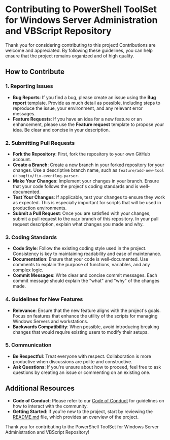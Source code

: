 # Contributing to PowerShell ToolSet for Windows Server Administration and VBScript Repository

Thank you for considering contributing to this project! Contributions are welcome and appreciated. By following these guidelines, you can help ensure that the project remains organized and of high quality.

## How to Contribute

### 1. Reporting Issues
- **Bug Reports**: If you find a bug, please create an issue using the **Bug report** template. Provide as much detail as possible, including steps to reproduce the issue, your environment, and any relevant error messages.
- **Feature Requests**: If you have an idea for a new feature or an enhancement, please use the **Feature request** template to propose your idea. Be clear and concise in your description.

### 2. Submitting Pull Requests
- **Fork the Repository**: First, fork the repository to your own GitHub account.
- **Create a Branch**: Create a new branch in your forked repository for your changes. Use a descriptive branch name, such as `feature/add-new-tool` or `bugfix/fix-eventlog-parser`.
- **Make Your Changes**: Implement your changes in your branch. Ensure that your code follows the project's coding standards and is well-documented.
- **Test Your Changes**: If applicable, test your changes to ensure they work as expected. This is especially important for scripts that will be used in production environments.
- **Submit a Pull Request**: Once you are satisfied with your changes, submit a pull request to the `main` branch of this repository. In your pull request description, explain what changes you made and why.

### 3. Coding Standards
- **Code Style**: Follow the existing coding style used in the project. Consistency is key to maintaining readability and ease of maintenance.
- **Documentation**: Ensure that your code is well-documented. Use comments to explain the purpose of functions, variables, and any complex logic.
- **Commit Messages**: Write clear and concise commit messages. Each commit message should explain the "what" and "why" of the changes made.

### 4. Guidelines for New Features
- **Relevance**: Ensure that the new feature aligns with the project's goals. Focus on features that enhance the utility of the scripts for managing Windows Servers and workstations.
- **Backwards Compatibility**: When possible, avoid introducing breaking changes that would require existing users to modify their setups.

### 5. Communication
- **Be Respectful**: Treat everyone with respect. Collaboration is more productive when discussions are polite and constructive.
- **Ask Questions**: If you're unsure about how to proceed, feel free to ask questions by creating an issue or commenting on an existing one.

## Additional Resources
- **Code of Conduct**: Please refer to our [Code of Conduct](CODE_OF_CONDUCT.md) for guidelines on how to interact with the community.
- **Getting Started**: If you're new to the project, start by reviewing the [README.md](README.md) file, which provides an overview of the project.

Thank you for contributing to the PowerShell ToolSet for Windows Server Administration and VBScript Repository!
